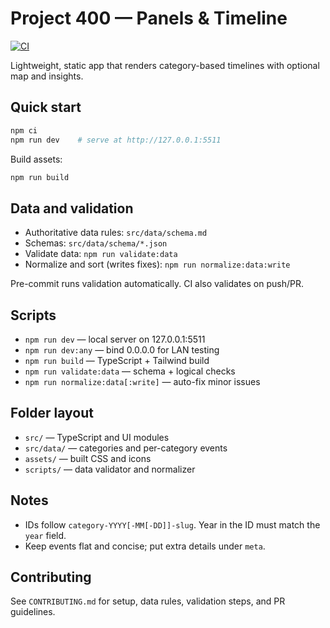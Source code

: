 # Project 400 — Panels & Timeline

[![CI](https://github.com/RowdyX88/project-400/actions/workflows/ci.yml/badge.svg?branch=main)](https://github.com/RowdyX88/project-400/actions/workflows/ci.yml)

Lightweight, static app that renders category-based timelines with optional map and insights.

## Quick start

```sh
npm ci
npm run dev    # serve at http://127.0.0.1:5511
```

Build assets:

```sh
npm run build
```

## Data and validation

- Authoritative data rules: `src/data/schema.md`
- Schemas: `src/data/schema/*.json`
- Validate data: `npm run validate:data`
- Normalize and sort (writes fixes): `npm run normalize:data:write`

Pre-commit runs validation automatically. CI also validates on push/PR.

## Scripts

- `npm run dev` — local server on 127.0.0.1:5511
- `npm run dev:any` — bind 0.0.0.0 for LAN testing
- `npm run build` — TypeScript + Tailwind build
- `npm run validate:data` — schema + logical checks
- `npm run normalize:data[:write]` — auto-fix minor issues

## Folder layout

- `src/` — TypeScript and UI modules
- `src/data/` — categories and per-category events
- `assets/` — built CSS and icons
- `scripts/` — data validator and normalizer

## Notes

- IDs follow `category-YYYY[-MM[-DD]]-slug`. Year in the ID must match the `year` field.
- Keep events flat and concise; put extra details under `meta`.

## Contributing

See `CONTRIBUTING.md` for setup, data rules, validation steps, and PR guidelines.
